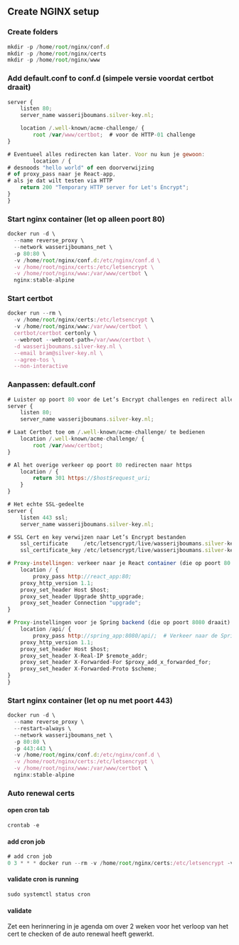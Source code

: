 ## Create NGINX setup

### Create folders
```js
mkdir -p /home/root/nginx/conf.d
mkdir -p /home/root/nginx/certs
mkdir -p /home/root/nginx/www
```

### Add default.conf to conf.d (simpele versie voordat certbot draait)
```js
server {
    listen 80;
    server_name wasserijboumans.silver-key.nl;

    location /.well-known/acme-challenge/ {
        root /var/www/certbot;  # voor de HTTP-01 challenge
}

# Eventueel alles redirecten kan later. Voor nu kun je gewoon:
        location / {
# desnoods "hello world" of een doorverwijzing
# of proxy_pass naar je React-app,
# als je dat wilt testen via HTTP
    return 200 "Temporary HTTP server for Let's Encrypt";
}
}
```
### Start nginx container (let op alleen poort 80)
```js
docker run -d \
  --name reverse_proxy \
  --network wasserijboumans_net \
  -p 80:80 \
  -v /home/root/nginx/conf.d:/etc/nginx/conf.d \
  -v /home/root/nginx/certs:/etc/letsencrypt \
  -v /home/root/nginx/www:/var/www/certbot \
  nginx:stable-alpine
```

### Start certbot
```js
docker run --rm \
  -v /home/root/nginx/certs:/etc/letsencrypt \
  -v /home/root/nginx/www:/var/www/certbot \
  certbot/certbot certonly \
  --webroot --webroot-path=/var/www/certbot \
  -d wasserijboumans.silver-key.nl \
  --email bram@silver-key.nl \
  --agree-tos \
  --non-interactive
```

### Aanpassen: default.conf
```js
# Luister op poort 80 voor de Let’s Encrypt challenges en redirect alles naar https
server {
    listen 80;
    server_name wasserijboumans.silver-key.nl;

# Laat Certbot toe om /.well-known/acme-challenge/ te bedienen
    location /.well-known/acme-challenge/ {
        root /var/www/certbot;
}

# Al het overige verkeer op poort 80 redirecten naar https
    location / {
        return 301 https://$host$request_uri;
    }
}

# Het echte SSL-gedeelte
server {
    listen 443 ssl;
    server_name wasserijboumans.silver-key.nl;

# SSL Cert en key verwijzen naar Let’s Encrypt bestanden
    ssl_certificate     /etc/letsencrypt/live/wasserijboumans.silver-key.nl/fullchain.pem;
    ssl_certificate_key /etc/letsencrypt/live/wasserijboumans.silver-key.nl/privkey.pem;

# Proxy-instellingen: verkeer naar je React container (die op poort 80 draait)
    location / {
        proxy_pass http://react_app:80;
    proxy_http_version 1.1;
    proxy_set_header Host $host;
    proxy_set_header Upgrade $http_upgrade;
    proxy_set_header Connection "upgrade";
}

# Proxy-instellingen voor je Spring backend (die op poort 8080 draait)
    location /api/ {
        proxy_pass http://spring_app:8080/api/;  # Verkeer naar de Spring backend
    proxy_http_version 1.1;
    proxy_set_header Host $host;
    proxy_set_header X-Real-IP $remote_addr;
    proxy_set_header X-Forwarded-For $proxy_add_x_forwarded_for;
    proxy_set_header X-Forwarded-Proto $scheme;
}
}
```

### Start nginx container (let op nu met poort 443)
```js
docker run -d \
  --name reverse_proxy \
  --restart=always \
  --network wasserijboumans_net \
  -p 80:80 \
  -p 443:443 \
  -v /home/root/nginx/conf.d:/etc/nginx/conf.d \
  -v /home/root/nginx/certs:/etc/letsencrypt \
  -v /home/root/nginx/www:/var/www/certbot \
  nginx:stable-alpine
```

### Auto renewal certs
#### open cron tab
```js
crontab -e
```
#### add cron job
```js
# add cron job
0 3 * * * docker run --rm -v /home/root/nginx/certs:/etc/letsencrypt -v /home/root/nginx/www:/var/www/certbot certbot/certbot renew && docker exec reverse_proxy nginx -s reload
```
#### validate cron is running
```js
sudo systemctl status cron
```

#### validate
Zet een herinnering in je agenda om over 2 weken voor het verloop van het cert te checken of de auto renewal heeft gewerkt.